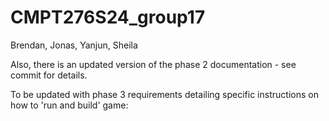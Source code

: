 # CMPT276S24_group17

Brendan, Jonas, Yanjun, Sheila

Also, there is an updated version of the phase 2 documentation - see commit for details.

To be updated with phase 3 requirements detailing specific instructions on how to 'run and build' game:
